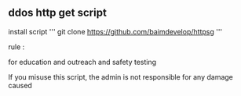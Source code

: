## ddos http get script

install script
'''
git clone https://github.com/baimdevelop/httpsg
'''

rule :

for education and outreach 
and safety testing

If you misuse this script, the admin is not responsible for any damage caused 
